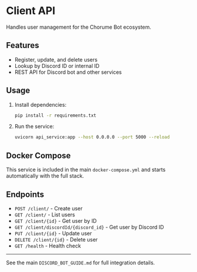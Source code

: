 # Client API

Handles user management for the Chorume Bot ecosystem.

## Features
- Register, update, and delete users
- Lookup by Discord ID or internal ID
- REST API for Discord bot and other services

## Usage

1. Install dependencies:
   ```sh
   pip install -r requirements.txt
   ```
2. Run the service:
   ```sh
   uvicorn api_service:app --host 0.0.0.0 --port 5000 --reload
   ```

## Docker Compose
This service is included in the main `docker-compose.yml` and starts automatically with the full stack.

## Endpoints
- `POST /client/` - Create user
- `GET /client/` - List users
- `GET /client/{id}` - Get user by ID
- `GET /client/discordId/{discord_id}` - Get user by Discord ID
- `PUT /client/{id}` - Update user
- `DELETE /client/{id}` - Delete user
- `GET /health` - Health check

---

See the main `DISCORD_BOT_GUIDE.md` for full integration details.
